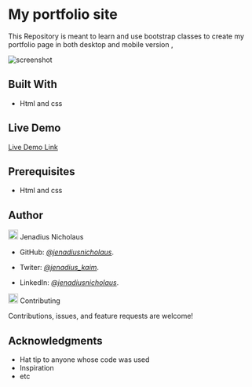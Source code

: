 # My  portfolio site

This Repository is meant to learn and use bootstrap classes to create my portfolio page in both desktop and mobile version ,

![screenshot](assets/img/mobileversion.png)

## Built With

- Html and css

## Live Demo

[Live Demo Link](https://jenadiusnicholaus.github.io/my-portfolio-site/)

## Prerequisites

- Html and css

## Author

<img src="https://github.githubassets.com/images/icons/emoji/unicode/1f464.png" width="20" height=" 20" /> Jenadius Nicholaus

- GitHub: *[@jenadiusnicholaus](https://github.com/jenadiusnicholaus/)*.

- Twiter: *[@jenadius_kaim](https://twitter.com/jenadius_kaim)*.

- LinkedIn: *[@jenadiusnicholaus](https://www.linkedin.com/in/jenadius-nicholaus-73126819b/)*.

<img src="https://github.githubassets.com/images/icons/emoji/unicode/1f91d.png" width="20" height=" 20" /> Contributing

 Contributions, issues, and feature requests are welcome!

## Acknowledgments

- Hat tip to anyone whose code was used
- Inspiration
- etc
